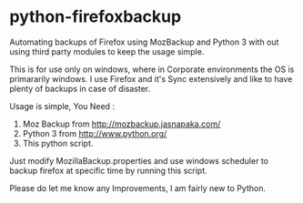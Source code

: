 python-firefoxbackup
====================

Automating backups of Firefox using MozBackup and Python 3 with out using third party modules to keep the usage simple.

This is for use only on windows, where in Corporate environments the OS is primararily windows.
I use Firefox and it's Sync extensively and like to have plenty of backups in case of disaster.

Usage is simple, You Need :
1. Moz Backup from http://mozbackup.jasnapaka.com/
2. Python 3 from http://www.python.org/
3. This python script.

Just modify MozillaBackup.properties and use windows scheduler to backup firefox at specific time by running this script.

Please do let me know any Improvements, I am fairly new to Python.
